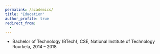```yaml
---
permalink: /academics/
title: "Education"
author_profile: true
redirect_from: 
  - 
---
```


* Bachelor of Technology (BTech), CSE, National Institute of Technology Rourkela, 2014 – 2018 
